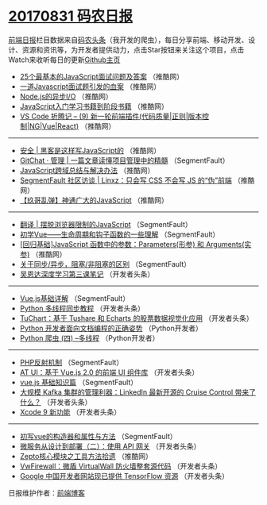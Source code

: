 # [20170831 码农日报](http://hao.caibaojian.com/date/2017/08/31)

[前端日报](http://caibaojian.com/c/news)栏目数据来自[码农头条](http://hao.caibaojian.com/)（我开发的爬虫），每日分享前端、移动开发、设计、资源和资讯等，为开发者提供动力，点击Star按钮来关注这个项目，点击Watch来收听每日的更新[Github主页](https://github.com/kujian/frontendDaily)
* [25个最基本的JavaScript面试问题及答案](http://hao.caibaojian.com/49682.html) （推酷网）
* [一道Javascript面试题引发的血案](http://hao.caibaojian.com/49680.html) （推酷网）
* [Node.js的异步I/O](http://hao.caibaojian.com/49681.html) （推酷网）
* [JavaScript入门学习书籍到阶段书籍](http://hao.caibaojian.com/49678.html) （推酷网）
* [VS Code 折腾记 &#8211; (9) 新一轮前端插件(代码质量|正则|版本控制|NG|Vue|React)](http://hao.caibaojian.com/49675.html) （推酷网）

***
* [安全 | 黑客是这样写JavaScript的](http://hao.caibaojian.com/49677.html) （推酷网）
* [GitChat · 管理 | 一篇文章读懂项目管理中的精髓](http://hao.caibaojian.com/49662.html) （SegmentFault）
* [JavaScript跨域总结与解决办法](http://hao.caibaojian.com/49670.html) （推酷网）
* [SegmentFault 社区访谈 | Linxz：只会写 CSS 不会写 JS 的“伪”前端](http://hao.caibaojian.com/49672.html) （推酷网）
* [【玖哥乱弹】神通广大的JavaScript](http://hao.caibaojian.com/49673.html) （推酷网）

***
* [翻译 | 摆脱浏览器限制的JavaScript](http://hao.caibaojian.com/49663.html) （SegmentFault）
* [初学Vue——生命周期和钩子函数的一些理解](http://hao.caibaojian.com/49667.html) （SegmentFault）
* [[回归基础]JavaScript 函数中的参数：Parameters(形参) 和 Arguments(实参)](http://hao.caibaojian.com/49679.html) （推酷网）
* [关于同步/异步，阻塞/非阻塞的区别](http://hao.caibaojian.com/49660.html) （SegmentFault）
* [吴恩达深度学习第三课笔记](http://hao.caibaojian.com/49711.html) （开发者头条）

***
* [Vue.js基础详解](http://hao.caibaojian.com/49661.html) （SegmentFault）
* [Python 多线程同步教程](http://hao.caibaojian.com/49712.html) （开发者头条）
* [TuChart：基于 Tushare 和 Echarts 的股票数据视觉化应用](http://hao.caibaojian.com/49714.html) （开发者头条）
* [Python 开发者面向文档编程的正确姿势](http://hao.caibaojian.com/49773.html) （Python开发者）
* [Python 爬虫 (四) &#8211;多线程](http://hao.caibaojian.com/49774.html) （Python开发者）

***
* [PHP反射机制](http://hao.caibaojian.com/49665.html) （SegmentFault）
* [AT UI：基于 Vue.js 2.0 的前端 UI 组件库](http://hao.caibaojian.com/49706.html) （开发者头条）
* [vue.js 基础知识篇](http://hao.caibaojian.com/49666.html) （SegmentFault）
* [大规模 Kafka 集群的管理利器：LinkedIn 最新开源的 Cruise Control 带来了什么？](http://hao.caibaojian.com/49717.html) （开发者头条）
* [Xcode 9 新功能](http://hao.caibaojian.com/49708.html) （开发者头条）

***
* [初写vue的构造器和属性与方法](http://hao.caibaojian.com/49668.html) （SegmentFault）
* [微服务从设计到部署（二）：使用 API 网关](http://hao.caibaojian.com/49709.html) （开发者头条）
* [Zepto核心模块之工具方法拾遗](http://hao.caibaojian.com/49669.html) （推酷网）
* [VwFirewall：微盾 VirtualWall 防火墙整套源代码](http://hao.caibaojian.com/49720.html) （开发者头条）
* [Google 中国开发者网站现已提供 TensorFlow 资源](http://hao.caibaojian.com/49721.html) （开发者头条）

日报维护作者：[前端博客](http://caibaojian.com/) 